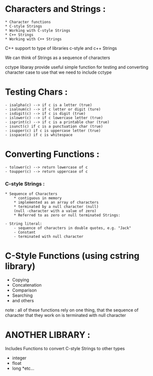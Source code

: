 # Characters and Strings :

    * Character functions
    * C-style Strings
    * Working with C-style Strings
    * C++ Strings
    * Working with C++ Strings

C++ support to type of libraries c-style and c++ Strings

We can think of Strings as a sequence of characters

cctype libaray provide useful simple function for testing and converting character case to use that we need to include cctype

# Testing Chars :

    - isalpha(c) --> if c is a letter (true)
    - isalnum(c) --> if c letter or digit (ture)
    - isdigit(c) --> if c is digit (true)
    - islower(c) --> if c lowercase letter (true)
    - isprint(c) --> if c is a printable char (true)
    - isunct(c) if c is a punctuation char (true)
    - isupper(c) if c is uppercase letter (true)
    - isspace(c) if c is whitespace

# Converting Functions :

    - tolower(c) --> return lowercase of c
    - toupper(c) --> return uppercase of c

### C-style Strings :

    * Sequence of Characters
        * contiguous in memory
        * implemented as an array of characters
        * terminated by a null character (null)
        (null -character with a value of zero)
        * Referred to as zero or null terminated Strings:

    - String literal:
        - sequence of characters in double quotes, e.g. "Jack"
        - Constant
        - terminated with null character

# C-Style Functions (using cstring library)

- Copying
- Concatenation
- Comparison
- Searching
- and others

note : all of these functions rely on one thing, that the sequence of character that they work on is terminated with null character

# ANOTHER LIBRARY : <cstdlib>

Includes Functions to convert C-style Strings to other types

- integer
- float
- long
  \*etc...
